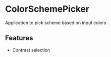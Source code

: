 
# ColorSchemePicker

Application to pick scheme based on input colors

## Features

* Contrast selection